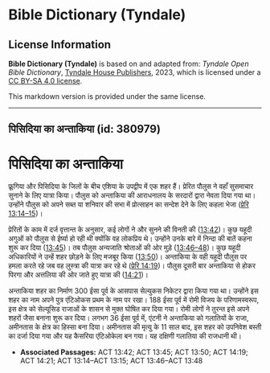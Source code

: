# Bible Dictionary (Tyndale)

## License Information

**Bible Dictionary (Tyndale)** is based on and adapted from: _Tyndale Open Bible Dictionary_, [Tyndale House Publishers](https://tyndaleopenresources.com/), 2023, which is licensed under a [CC BY-SA 4.0 license](https://creativecommons.org/licenses/by-sa/4.0/legalcode.en).

This markdown version is provided under the same license.



--------------------------------

## पिसिदिया का अन्ताकिया (id: 380979)

पिसिदिया का अन्ताकिया
=====================

फ्रूगिया और पिसिदिया के जिलों के बीच एशिया के उपद्वीप में एक शहर हैं। प्रेरित पौलुस ने वहाँ सुसमाचार सुनाने के लिए यात्रा किया। पौलुस को अन्ताकिया की आराधनालय के सरदारों द्वारा नेवता दिया गया था। उन्होंने पौलुस को अपने सब्त या शनिवार की सभा में प्रोत्साहन का सन्देश देने के लिए कहला भेजा ([प्रेरि 13:14–15](https://ref.ly/Acts13:14-Acts13:15))।

प्रेरितों के काम में दर्ज वृत्तान्त के अनुसार, कई लोगों ने और सुनने की विनती की ([13:42](https://ref.ly/Acts13:42))। कुछ यहूदी अगुओं को पौलुस से ईर्ष्या हो रही थी क्योंकि वह लोकप्रिय थे। उन्होंने उनके बारे में निन्दा की बातें कहना शुरू कर दिया ([13:45](https://ref.ly/Acts13:45))। तब पौलुस अन्यजाति श्रोताओं की ओर मुड़े ([13:46–48](https://ref.ly/Acts13:46-Acts13:48))। कुछ यहूदी अधिकारियों ने उन्हें शहर छोड़ने के लिए मजबूर किया ([13:50](https://ref.ly/Acts13:50))। अन्ताकिया के वही यहूदी पौलुस पर हमला करते रहे जब वह लुस्त्रा की यात्रा कर रहे थे ([प्रेरि 14:19](https://ref.ly/Acts14:19))। पौलुस दूसरी बार अन्ताकिया से होकर पिरगा और अत्तलिया की ओर जाते हुए यात्रा की ([14:21](https://ref.ly/Acts14:21))।

अन्ताकिया शहर का निर्माण 300 ईसा पूर्व के आसपास सेल्युकस निकेटर द्वारा किया गया था। उन्होंने इस शहर का नाम अपने पुत्र एंटिओकस प्रथम के नाम पर रखा। 188 ईसा पूर्व में रोमी विजय के परिणामस्वरूप, इस क्षेत्र को सेल्यूसिड राजाओं के शासन से मुक्त घोषित कर दिया गया। रोमी लोगों ने तुरन्त इसे अपने शहरों जैसा बनाना शुरू कर दिया। लगभग 36 ईसा पूर्व में, एंटनी ने अन्ताकिया को गलातियों के राजा, अमीनतास के क्षेत्र का हिस्सा बना दिया। अमीनतास की मृत्यु के 11 साल बाद, इस शहर को उपनिवेश बस्ती का दर्जा दिया गया और यह कैसरिया एंटिओकेला बन गया। यह दक्षिणी गलातिया की राजधानी थी।

* **Associated Passages:** ACT 13:42; ACT 13:45; ACT 13:50; ACT 14:19; ACT 14:21; ACT 13:14–ACT 13:15; ACT 13:46–ACT 13:48

